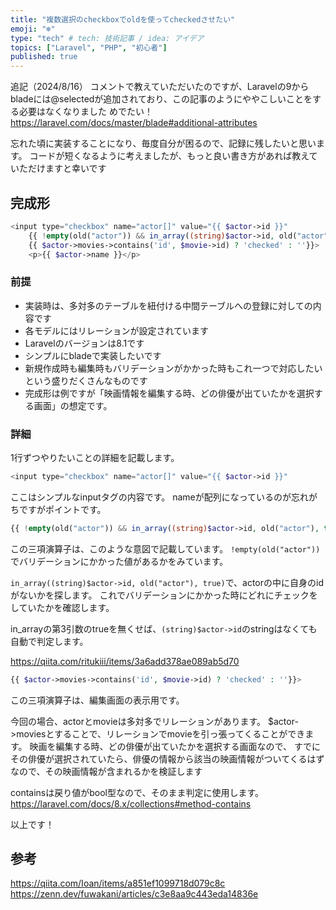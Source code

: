 ```yaml
---
title: "複数選択のcheckboxでoldを使ってcheckedさせたい"
emoji: "❄️"
type: "tech" # tech: 技術記事 / idea: アイデア
topics: ["Laravel", "PHP", "初心者"]
published: true
---
```


追記（2024/8/16）
コメントで教えていただいたのですが、Laravelの9からbladeには@selectedが追加されており、この記事のようにややこしいことをする必要はなくなりました
めでたい！
https://laravel.com/docs/master/blade#additional-attributes



忘れた頃に実装することになり、毎度自分が困るので、記録に残したいと思います。
コードが短くなるように考えましたが、もっと良い書き方があれば教えていただけますと幸いです

## 完成形
```php
<input type="checkbox" name="actor[]" value="{{ $actor->id }}"
	{{ !empty(old("actor")) && in_array((string)$actor->id, old("actor"), true) ? 'checked' : ''}}
	{{ $actor->movies->contains('id', $movie->id) ? 'checked' : ''}}>
	<p>{{ $actor->name }}</p>
```

### 前提
* 実装時は、多対多のテーブルを紐付ける中間テーブルへの登録に対しての内容です
* 各モデルにはリレーションが設定されています
* Laravelのバージョンは8.1です
* シンプルにbladeで実装したいです
* 新規作成時も編集時もバリデーションがかかった時もこれ一つで対応したいという盛りだくさんなものです
* 完成形は例ですが「映画情報を編集する時、どの俳優が出ていたかを選択する画面」の想定です。

### 詳細
1行ずつやりたいことの詳細を記載します。

```php
<input type="checkbox" name="actor[]" value="{{ $actor->id }}"
```
ここはシンプルなinputタグの内容です。
nameが配列になっているのが忘れがちですがポイントです。

```php
{{ !empty(old("actor")) && in_array((string)$actor->id, old("actor"), true) ? 'checked' : ''}}
```
この三項演算子は、このような意図で記載しています。
`!empty(old("actor"))`でバリデーションにかかった値があるかをみています。

`in_array((string)$actor->id, old("actor"), true)`で、actorの中に自身のidがないかを探します。
これでバリデーションにかかった時にどれにチェックをしていたかを確認します。

in_arrayの第3引数のtrueを無くせば、`(string)$actor->id`のstringはなくても自動で判定します。

https://qiita.com/ritukiii/items/3a6add378ae089ab5d70

```php
{{ $actor->movies->contains('id', $movie->id) ? 'checked' : ''}}>
```
この三項演算子は、編集画面の表示用です。

今回の場合、actorとmovieは多対多でリレーションがあります。
$actor->moviesとすることで、リレーションでmovieを引っ張ってくることができます。
映画を編集する時、どの俳優が出ていたかを選択する画面なので、
すでにその俳優が選択されていたら、俳優の情報から該当の映画情報がついてくるはずなので、その映画情報が含まれるかを検証します

containsは戻り値がbool型なので、そのまま判定に使用します。
https://laravel.com/docs/8.x/collections#method-contains

以上です！

## 参考
https://qiita.com/Ioan/items/a851ef1099718d079c8c
https://zenn.dev/fuwakani/articles/c3e8aa9c443eda14836e



